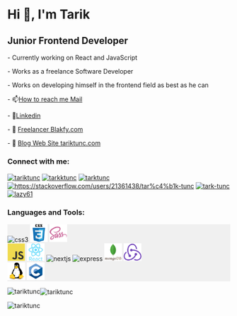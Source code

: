 <h1>Hi 👋, I'm Tarik</h1>
  <h2>Junior Frontend Developer</h2>
  
<p>- Currently working on React and JavaScript</p>
<p>- Works as a freelance Software Developer</p>
<p>- Works on developing himself in the frontend field as best as he can</p>

<p>- 📫<a href="tarktunc@hotmail.com">How to reach me Mail</a></p>
<p>- 📄<a href="https://www.linkedin.com/in/tarktunc/">Linkedin</a></p>
<p>
  - 💬 <a href="https://blakfy.com" target="blank">Freelancer Blakfy.com</a>
</p>
<p>
  - 💬
  <a href="https://tariktunc.com" target="blank">Blog Web Site tariktunc.com</a>
</p>
<h3 align="left">Connect with me:</h3>
<p align="left">
  <a href="https://dev.to/tariktunc" target="blank"
    ><img
      align="center"
      src="https://raw.githubusercontent.com/rahuldkjain/github-profile-readme-generator/master/src/images/icons/Social/devto.svg"
      alt="tariktunc"
      height="30"
      width="40"
  /></a>
  <a href="https://twitter.com/tarkktunc" target="blank"
    ><img
      align="center"
      src="https://raw.githubusercontent.com/rahuldkjain/github-profile-readme-generator/master/src/images/icons/Social/twitter.svg"
      alt="tarkktunc"
      height="30"
      width="40"
  /></a>
  <a href="https://linkedin.com/in/tarktunc" target="blank"
    ><img
      align="center"
      src="https://raw.githubusercontent.com/rahuldkjain/github-profile-readme-generator/master/src/images/icons/Social/linked-in-alt.svg"
      alt="tarktunc"
      height="30"
      width="40"
  /></a>
  <a
    href="https://stackexchange.com/users/27971859/tar%C4%B1k-tunc?tab=top"
    target="blank"
    ><img
      align="center"
      src="https://raw.githubusercontent.com/rahuldkjain/github-profile-readme-generator/master/src/images/icons/Social/stack-overflow.svg"
      alt="https://stackoverflow.com/users/21361438/tar%c4%b1k-tunc"
      height="30"
      width="40"
  /></a>
  <a href="https://codesandbox.io/u/tarktunc" target="blank"
    ><img
      align="center"
      src="https://raw.githubusercontent.com/rahuldkjain/github-profile-readme-generator/master/src/images/icons/Social/codesandbox.svg"
      alt="tark-tunc"
      height="30"
      width="40"
  /></a>
  <a href="https://discord.gg/kZWEEvmQAK" target="blank"
    ><img
      align="center"
      src="https://raw.githubusercontent.com/rahuldkjain/github-profile-readme-generator/master/src/images/icons/Social/discord.svg"
      alt="lazy61"
      height="30"
      width="40"
  /></a>
</p>

<h3 align="left">Languages and Tools:</h3>
<p align="left" style="background-color: #f0f0f0">
    <!-- Html -->
    <img
      src="https://raw.githubusercontent.com/gist/tracend/3798496/raw/640a549782e952bdbe31fbb41f819fa96240de42/HTML5_SF.svg"
      alt="css3"
      width="40"
      height="40" />
    <!-- Css -->
    <img
      src="https://raw.githubusercontent.com/devicons/devicon/master/icons/css3/css3-original-wordmark.svg"
      alt="css3"
      width="40"
      height="40" />
    <!-- Saas -->
    <img
      src="https://raw.githubusercontent.com/devicons/devicon/master/icons/sass/sass-original.svg"
      alt="sass"
      width="40"
      height="40" />
    <br>
    <!-- JS -->
    <img
      src="https://raw.githubusercontent.com/devicons/devicon/master/icons/javascript/javascript-original.svg"
      alt="clangugae"
      width="40"
      height="40" />
    <!-- React -->
    <img
      src="https://raw.githubusercontent.com/devicons/devicon/master/icons/react/react-original-wordmark.svg"
      alt="react"
      width="40"
      height="40" />
    <!-- NextJs -->
    <img
      src="https://assets.vercel.com/image/upload/v1662130559/nextjs/Icon_light_background.png"
      alt="nextjs"
      width="40"
      height="40" />
    <!-- Express -->
    <img
      src="https://banner2.cleanpng.com/20180614/aut/kisspng-node-js-express-js-javascript-solution-stack-web-a-5b22b9d544a3c5.7437956215290024532812.jpg"
      alt="express"
      width="50"
      height="30" />
    <!-- MongoDB -->
    <img
      src="https://raw.githubusercontent.com/devicons/devicon/master/icons/mongodb/mongodb-original-wordmark.svg"
      alt="mongodb"
      width="40"
      height="40" />
    <!-- Redux -->
    <img
      src="https://raw.githubusercontent.com/devicons/devicon/master/icons/redux/redux-original.svg"
      alt="redux"
      width="40"
      height="40" />
    <br>
    <!-- Linux -->
    <img
      src="https://raw.githubusercontent.com/devicons/devicon/master/icons/linux/linux-original.svg"
      alt="linux"
      width="40"
      height="40" />
        <!-- C  -->
    <!-- C -->
    <img
      src="https://raw.githubusercontent.com/github/explore/f3e22f0dca2be955676bc70d6214b95b13354ee8/topics/c/c.png"
      alt="react"
      width="40"
      height="40" />
</p>

<p>
  <img
    align="left"
    src="https://github-readme-stats.vercel.app/api/top-langs?username=tariktunc&show_icons=true&locale=en&layout=compact"
    alt="tariktunc" />
</p>

<p>
  <img
    align="center"
    src="https://github-readme-streak-stats.herokuapp.com/?user=tariktunc&"
    alt="tariktunc" />
</p>

<p align="left">
  <img
    src="https://komarev.com/ghpvc/?username=tariktunc&label=Profile%20views&color=0e75b6&style=flat"
    alt="tariktunc" />
</p>
